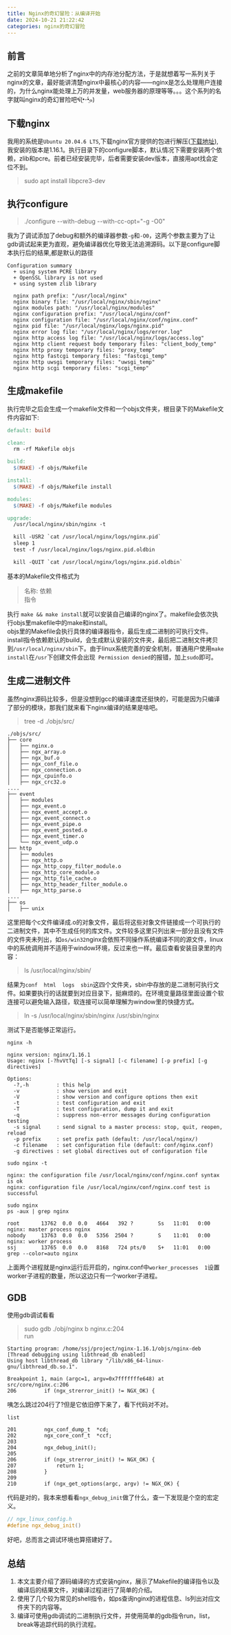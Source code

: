 ```yaml
---
title: Nginx的奇幻冒险：从编译开始
date: 2024-10-21 21:22:42
categories: nginx的奇幻冒险
---
```


## 前言

之前的文章简单地分析了nginx中的内存池分配方法，于是就想着写一系列关于nginx的文章，最好能讲清楚nginx中最核心的内容——nginx是怎么处理用户连接的，为什么nginx能处理上万的并发量，web服务器的原理等等。。。这个系列的名字就叫nginx的奇幻冒险吧٩(•̤̀ᵕ•̤́๑)

## 下载nginx  

  我用的系统是`Ubuntu 20.04.6 LTS`,下载nginx官方提供的包进行解压([下载地址](https://nginx.org/en/download.html)),我安装的版本是1.16.1。执行目录下的configure脚本，默认情况下需要安装两个依赖，zlib和pcre。前者已经安装完毕，后者需要安装dev版本，直接用apt找会定位不到。

  > sudo apt install libpcre3-dev

## 执行configure  

  > ./configure \--with-debug \--with-cc-opt="-g -O0"  

  我为了调试添加了debug和额外的编译器参数`-g`和`-O0`，这两个参数主要为了让gdb调试起来更为直观，避免编译器优化导致无法追溯源码。以下是configure脚本执行后的结果,都是默认的路径

  ``` shell
  Configuration summary
    + using system PCRE library
    + OpenSSL library is not used
    + using system zlib library

    nginx path prefix: "/usr/local/nginx"
    nginx binary file: "/usr/local/nginx/sbin/nginx"
    nginx modules path: "/usr/local/nginx/modules"
    nginx configuration prefix: "/usr/local/nginx/conf"
    nginx configuration file: "/usr/local/nginx/conf/nginx.conf"
    nginx pid file: "/usr/local/nginx/logs/nginx.pid"
    nginx error log file: "/usr/local/nginx/logs/error.log"
    nginx http access log file: "/usr/local/nginx/logs/access.log"
    nginx http client request body temporary files: "client_body_temp"
    nginx http proxy temporary files: "proxy_temp"
    nginx http fastcgi temporary files: "fastcgi_temp"
    nginx http uwsgi temporary files: "uwsgi_temp"
    nginx http scgi temporary files: "scgi_temp"
  ```

## 生成makefile  

  执行完毕之后会生成一个makefile文件和一个objs文件夹，根目录下的Makefile文件内容如下:

  ``` makefile
  default: build

  clean:
    rm -rf Makefile objs

  build:
    $(MAKE) -f objs/Makefile

  install:
    $(MAKE) -f objs/Makefile install

  modules:
    $(MAKE) -f objs/Makefile modules

  upgrade:
    /usr/local/nginx/sbin/nginx -t

    kill -USR2 `cat /usr/local/nginx/logs/nginx.pid`
    sleep 1
    test -f /usr/local/nginx/logs/nginx.pid.oldbin

    kill -QUIT `cat /usr/local/nginx/logs/nginx.pid.oldbin`
  ```

  基本的Makefile文件格式为

  >名称: 依赖  
  >   指令

  执行 `make && make install`就可以安装自己编译的nginx了。makefile会依次执行objs里makefile中的make和install。  
  objs里的Makefile会执行具体的编译器指令，最后生成二进制的可执行文件。install指令依赖默认的build，会生成默认安装的文件夹，最后把二进制文件拷贝到`/usr/local/nginx/sbin`下。由于linux系统完善的安全机制，普通用户使用`make install`在`/usr`下创建文件会出现` Permission denied`的报错，加上`sudo`即可。  

## 生成二进制文件  

  虽然nginx源码比较多，但是没想到gcc的编译速度还挺快的，可能是因为只编译了部分的模块，那我们就来看下nginx编译的结果是啥吧。
  > tree -d ./objs/src/

  ``` shell
  ./objs/src/
  ├── core
  │   ├── nginx.o
  │   ├── ngx_array.o
  │   ├── ngx_buf.o
  │   ├── ngx_conf_file.o
  │   ├── ngx_connection.o
  │   ├── ngx_cpuinfo.o
  │   ├── ngx_crc32.o
  ....
  ├── event
  │   ├── modules
  │   ├── ngx_event.o
  │   ├── ngx_event_accept.o
  │   ├── ngx_event_connect.o
  │   ├── ngx_event_pipe.o
  │   ├── ngx_event_posted.o
  │   ├── ngx_event_timer.o
  │   └── ngx_event_udp.o
  ├── http
  │   ├── modules
  │   ├── ngx_http.o
  │   ├── ngx_http_copy_filter_module.o
  │   ├── ngx_http_core_module.o
  │   ├── ngx_http_file_cache.o
  │   ├── ngx_http_header_filter_module.o
  │   ├── ngx_http_parse.o
  ....
  ├── os
  │   ├── unix
  ```

  这里把每个c文件编译成.o的对象文件，最后将这些对象文件链接成一个可执行的二进制文件，其中不生成任何的库文件。文件较多这里只列出来一部分且没有文件的文件夹未列出，如`os/win32`nginx会依照不同操作系统编译不同的源文件，linux中的系统调用并不适用于window环境，反过来也一样。最后查看安装目录里的内容：

  > ls /usr/local/nginx/sbin/

  结果为`conf  html  logs  sbin`这四个文件夹，sbin中存放的是二进制可执行文件。如果要执行的话就要到对应目录下，挺麻烦的。在环境变量路径里面设置个软连接可以避免输入路径，软连接可以简单理解为window里的快捷方式。

  > ln -s  /usr/local/nginx/sbin/nginx /usr/sbin/nginx

  测试下是否能够正常运行。

  ``` shell
  nginx -h

  nginx version: nginx/1.16.1
  Usage: nginx [-?hvVtTq] [-s signal] [-c filename] [-p prefix] [-g directives]

  Options:
    -?,-h         : this help
    -v            : show version and exit
    -V            : show version and configure options then exit
    -t            : test configuration and exit
    -T            : test configuration, dump it and exit
    -q            : suppress non-error messages during configuration testing
    -s signal     : send signal to a master process: stop, quit, reopen, reload
    -p prefix     : set prefix path (default: /usr/local/nginx/)
    -c filename   : set configuration file (default: conf/nginx.conf)
    -g directives : set global directives out of configuration file
  ```

  ``` shell
  sudo nginx -t

  nginx: the configuration file /usr/local/nginx/conf/nginx.conf syntax is ok
  nginx: configuration file /usr/local/nginx/conf/nginx.conf test is successful
  ```
  
  ```shell
  sudo nginx  
  ps -aux | grep nginx

  root       13762  0.0  0.0   4664   392 ?        Ss   11:01   0:00 nginx: master process nginx
  nobody     13763  0.0  0.0   5356  2504 ?        S    11:01   0:00 nginx: worker process
  ssj        13765  0.0  0.0   8168   724 pts/0    S+   11:01   0:00 grep --color=auto nginx
  ```

  上面两个进程就是nginx运行后开启的，nginx.conf中`worker_processes  1`设置worker子进程的数量，所以这边只有一个worker子进程。

## GDB

使用gdb调试看看
> sudo gdb ./obj/nginx
> b nginx.c:204  
> run  

```shell
Starting program: /home/ssj/project/nginx-1.16.1/objs/nginx-deb
[Thread debugging using libthread_db enabled]
Using host libthread_db library "/lib/x86_64-linux-gnu/libthread_db.so.1".

Breakpoint 1, main (argc=1, argv=0x7fffffffe648) at src/core/nginx.c:206
206         if (ngx_strerror_init() != NGX_OK) {
```

咦怎么跳过204行了?但是它依旧停下来了，看下代码对不对。

```shell
list

201         ngx_conf_dump_t  *cd;
202         ngx_core_conf_t  *ccf;
203
204         ngx_debug_init();
205
206         if (ngx_strerror_init() != NGX_OK) {
207             return 1;
208         }
209
210         if (ngx_get_options(argc, argv) != NGX_OK) {
```

代码是对的，我本来想看看`ngx_debug_init`做了什么，查一下发现是个空的宏定义。

``` c
// ngx_linux_config.h
#define ngx_debug_init()
```

好吧，总而言之调试环境也算搭建好了。

## 总结

1. 本文主要介绍了源码编译的方式安装nginx，展示了Makefile的编译指令以及编译后的结果文件，对编译过程进行了简单的介绍。
2. 使用了几个较为常见的shell指令，如ps查询nginx的进程信息、ls列出对应文件夹下的内容等。
3. 编译可使用gdb调试的二进制执行文件，并使用简单的gdb指令run，list，break等追踪代码的执行流程。